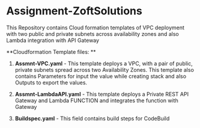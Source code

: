 # Assignment-ZoftSolutions
This Repository contains Cloud formation templates of VPC deployment with two public and private subnets across availability zones and also Lambda integration with API Gateway

**Cloudformation Template files:
**
1) **Assmnt-VPC.yaml** - This template deploys a VPC, with a pair of public, private subnets spread across two Availability Zones.
   This template also contains Parameters for input the value while creating stack and also Outputs to export the values.

2) **Assmnt-LambdaAPI.yaml** - This template deploys a Private REST API Gateway and Lambda FUNCTION and integrates the function with Gateway

3) **Buildspec.yaml** - This field contains build steps for CodeBuild
